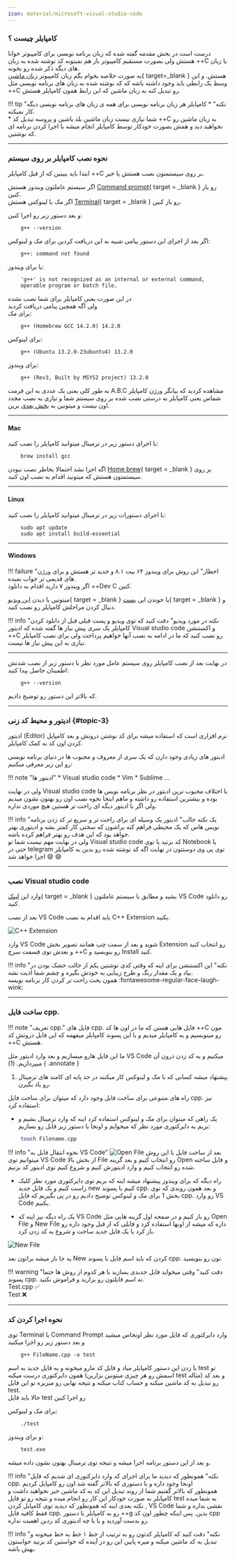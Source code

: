 ```yaml
---
icon: material/microsoft-visual-studio-code
---
```


### کامپایلر چیست ؟

درست است در بخش مقدمه گفته شده که زبان برنامه نویسی برای کامپیوتر خوانا هستش ولی بصورت مستقیم کامپیوتر باز هم نمیتونه کد نوشته شده به زبان ++C یا زبان های دیگه ذکر شده رو بخونه. <br>
به صورت خلاصه بخوام بگم زبان کامپیوتر  [زبان ماشین](https://fa.wikipedia.org/wiki/%DA%A9%D8%AF_%D9%85%D8%A7%D8%B4%DB%8C%D9%86){ target=_blank } هستش.
و این وسط یک رابطی باید وجود داشته باشه که کد نوشته شده به زبان های برنامه نویسی مثل ++C رو تبدیل کنه به زبان ماشین که این رابط همون کامپایلر هستش.

!!! tip "نکته"
    * کامپایلر هر زبان برنامه نویسی برای همه ی زبان های برنامه نویسی دیگه کار نمیکنه. <br>
    * شما نیازی نیست زبان ماشین بلد باشین و پروسه تبدیل کد ++C به زبان ماشین رو نخواهید دید و همش بصورت خودکار توسط کامپایلر انجام میشه با اجرا کردن برنامه ای که نوشتین.

----

### نحوه نصب کامپایلر بر روی سیستم

ابتدا باید ببینین که از قبل کامپایلر ++C بر روی سیستمتون نصب هستش یا خیر. <br>

اگر سیستم عاملتون ویندوز هستش [Command prompt](https://www.youtube.com/watch?v=MBBWVgE0ewk){ target = _blank } رو باز کنین. <br>
اگر مک یا لینوکس هستش [Terminal](https://www.youtube.com/watch?v=aKRYQsKR46I){ target = _blank } رو باز کنین. <br>

و بعد دستور زیر رو اجرا کنین:

```shell
    g++ --version
```

اگر بعد از اجرای این دستور پیامی شبیه به این دریافت کردین برای مک و لینوکس:

```shell
    g++: command not found
```

یا برای ویندوز:

```shell
    'g++' is not recognized as an internal or external command,
    operable program or batch file.
```

در این صورت یعنی کامپایلر برای شما نصب نشده  <br>
ولی اگه همچین پیامی دریافت کردید <br>
برای مک:

```shell
    g++ (Homebrew GCC 14.2.0) 14.2.0
```

برای لینوکس:

```shell
    g++ (Ubuntu 13.2.0-23ubuntu4) 13.2.0
```

برای ویندوز:

```shell
    g++ (Rev3, Built by MSYS2 project) 13.2.0
```

به طور کلی یعنی یک عددی به این فرمت A.B.C مشاهده کردید که بیانگر ورژن کامپایلر شماس یعنی کامپایلر به درستی نصب شده بر روی سیستم شما و نیازی به نصب مجدد اون نیست و میتونین به [بخش بعدی](#topic-3) برین.

----

#### Mac

با اجرای دستور زیر در ترمینال میتوانید کامپایلر را نصب کنید:

```shell
    brew install gcc
```

اگه اجرا نشد احتمالا بخاطر نصب نبودن [Home brew](https://brew.sh/){ target = _blank } بر روی سیستمتون هستش که میتونید اقدام به نصب اون کنید.

----


#### Linux

با اجرای دستورات زیر در ترمینال میتوانید کامپایلر را نصب کنید:

```shell
    sudo apt update
    sudo apt install build-essential
```

----

#### Windows

!!! failure "اخطار"
    این روش برای ویندوز ۶۴ بیت ۸.۱ و جدید تر هستش و برای ورژن های قدیمی تر جواب نمیده. <br>
    اگر ویندوز ۷ دارید اقدام به دانلود ++Dev C کنین.

میتونین با دیدن [این ویدیو](https://www.youtube.com/watch?v=oC69vlWofJQ){ target = _blank } یا خوندن این [پست](https://code.visualstudio.com/docs/cpp/config-mingw){ target = _blank } و دنبال کردن مراحلش کامپایلر رو نصب کنید.

!!! info "نکته در مورد ویدیو"
     دقت کنید که توی ویدیو و پست قبلی قبل از دانلود کردن کامپایلر یک سری پیش نیاز ها گفته شده که ادیتور Visual studio code و اکستنشن ++C رو نصب کنید که ما در ادامه به نصب آنها خواهیم پرداخت ولی برای نصب کامپایلر نیازی به این پیش نیاز ها نیست.

----


در نهایت بعد از نصب کامپایلر روی سیستم عامل مورد نظر با دستور زیر از نصب شدنش اطمینان حاصل پیدا کنید:

```shell
    g++ --version
```

که بالاتر این دستور رو توضیح دادیم.

----

### ادیتور و محیط کد زنی {#topic-3}

ادیتور (Editor) نرم افزاری است که استفاده میشه برای کد نوشتن درونش و بعد کامپایل کردن اون کد به کمک کامپایلر.

ادیتور های زیادی وجود دارن که یک سری از معروف و محبوب ها در دنیای برنامه نویسی رو این زیر معرفی میکنیم:

!!! note "ادیتور ها"
    * Visual studio code 
    * Vim
    * Sublime ...

ولی در نهایت Visual studio code با اختلاف محبوب ترین ادیتور در نظر برنامه نویس ها بوده و بیشترین استفاده رو داشته و ماهم اینجا نحوه نصب اون رو بهتون نشون میدیم ولی اگر با ادیتور دیگه ای راحت تر هستین هیچ موردی نداره.

!!! info "یک نکته جالب"
     ادیتور یک وسیله ای برای راحت تر و سریع تر کد زدن برنامه نویس هاس که یک محیطی فراهم کنه براشون که سختی کار کمتر بشه و ادیتوری بهتر خواهد بود که این هدف رو بهتر فراهم کرده باشه. <br>
    ولی در نهایت مهم نیست شما تو Visual studio code کد بزنید یا توی Notebook یا حتی در telegram توی پی وی دوستتون
    در نهایت اگه کد نوشته شده رو بدین به کامپایلر اجرا خواهد شد :smile: :smile:

----

### نصب Visual studio code

وارد این [لینک](https://code.visualstudio.com/download){ target = _blank } بشید و مطابق با سیستم عاملتون VS Code رو دانلود کنید.

بعد از نصب VS Code باید اقدام به نصب C++ Extension بکنید.

![C++ Extension](../assets/cppـextension.png)

وارد VS Code شوید و بعد از سمت چپ همانند تصویر بخش Extension رو انتخاب کنید و بعدش توی قسمت سرچ ++C رو بنویسید و Install کنید.

!!! info "نکته"
    این اکستنشن برای اینه که وقتی کدی نوشتین یکم از حالت خشک بودن در بیاد و یک مقدار رنگ و طرح زیبایی به خودش بگیره و چشم شما اذیت نشه. <br>
    همون بحث راحت تر کردن کار برنامه نویسه :fontawesome-regular-face-laugh-wink:

---

### ساخت فایل cpp.

!!! note "تعریف cpp."
    فایل های cpp. فایل هایی هستن که ما در اون ها کد ++C مون رو مینویسیم و به کامپایلر میدیم و با این پسوند کامپایلر میفهمه که این فایل درونش کد ++C هستش.

ما این فایل هارو میسازیم و بعد وارد ادیتور مثل VS Code میکنیم و به کد زدن درون آن میپردازیم. (1)
{ .annotate }

1. پیشنهاد میشه کسانی که با مک و لینوکس کار میکنند در حد پایه ای کامند های ترمینال رو یاد بگیرن.

راه های متنوعی برای ساخت فایل وجود دارد که میتوان برای ساخت فایل cpp. نیز استفاده کرد:


- یک راهی که میتوان برای مک و لینوکس استفاده کرد اینه که وارد ترمینال بشیم و بریم به دایرکتوری مورد نظر که میخوایم و اونجا با دستور زیر فایل رو بسازیم:

```bash
    touch Filename.cpp
```

!!! info "نحوه انتقال فایل به VS Code"
    ![Open File](../assets/Open_File.png)
    بعد از ساخت فایل با این روش میتوانیم توی VS Code از بخش بالا File رو انتخاب کنیم و بعد گزینه Open و فایل ساخته شده رو انتخاب کنیم و وارد ادیتورش کنیم و شروع کنیم توی ادیتور کد بزنیم.

- راه دیگه که برای ویندوز پیشنهاد میشه اینه که بریم توی دایرکتوری مورد نظر کلیک راست کنیم و یک فایل جدید new کنیم با پسوند cpp.
و بعد همون روندی که توی بخش 1 برای مک و لینوکس توضیح دادیم رو در پی بگیریم که فایل cpp. رو وارد VS Code بکنیم.

- یک راه دیگه نیز اینه که VS Code رو باز کنیم و در صفحه اول گزینه هایی مثل Open File و New File داره که میشه از اونها استفاده کرد و فایلی که از قبل وجود داره رو باز کرد یا یک فایل جدید ساخت و شروع به کد زدن کرد.

![New File](../assets/New_File.png)

یه جا باز میشه براتون بعد New کردن که باید اسم فایل با پسوند cpp. تون رو بنویسید.

!!! warning "دقت کنید"
    وقتی میخواید فایل جدیدی بسازید با هر کدوم از روش ها حتما پسوند cpp. ته اسم فایلتون رو بزارید و فراموش نکنید. <br>
    Test.cpp ✅
    <br>
    Test ❌

---

### نحوه اجرا کردن کد

توی Terminal یا Command Prompt وارد دایرکتوری که فایل مورد نظر اونجاس میشید و بعد دستور زیر رو اجرا میکنید

```shell
    g++ FileName.cpp -o test
```

با زدن این دستور کامپایلر میاد و فایل کد مارو میخونه و یه فایل جدید به اسم test تو همون دایرکتوری درست میکنه (اسمش رو هر چیزی میتونین بزارین test مثاله) و بعد کد رو تبدیل به کد ماشین میکنه و حساب کتاب میکنه و نتیجه نهایی رو میریزه تو این فایل test.
<br>
حالا باید فایل test رو اجرا کنین 

برای مک و لینوکس:

```shell
    ./test
```

و برای ویندوز:

```shell
    test.exe
```

و بعد از این دستور برنامه اجرا میشه و نتیجه توی ترمینال بهتون نشون داده میشه.

!!! info "نکته"
    همونطور که دیدید ما برای اجرای کد وارد دایرکتوری ای شدیم که فایل cpp. اونجا وجود داره و با دستوری که بالاتر گفته شد اون رو کامپایل کردیم  <br>
    همونطور که بالاتر گفتیم شما از روند تبدیل این کد به کد ماشین خبر نخواهید داشت و کامپایلر به صورت خودکار این کار رو انجام میده و نتیجه رو تو فایل test به شما میده <br>
    نکته بعدی اینه که همونطور که دیدید توی کامپایل کردن , VS Code  نقشی نداره و شما فقط کافیه فایل cpp. رو به کامپایلر با دستور ++g بدین. پس اینکه چطور اون کد cpp رو بدست آوردید و یا با چه ادیتوری کد زدین اهمیت نداره.

!!! info "نکته"
    دقت کنید که کامپایلر کدتون رو به ترتیب از خط ۱ خط به خط میخونه و تبدیل به کد ماشین میکنه و میره پایین این رو در آینده که خواستین کد بزنید حواستون بهش باشه.
